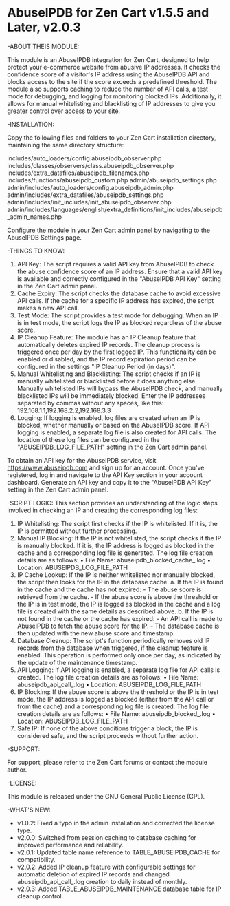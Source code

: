 # AbuseIPDB for Zen Cart v1.5.5 and Later, v2.0.3

-ABOUT THEIS MODULE:

This module is an AbuseIPDB integration for Zen Cart, designed to help protect your e-commerce website from abusive IP addresses. It checks the confidence score of a visitor's IP address using the AbuseIPDB API and blocks access to the site if the score exceeds a predefined threshold. The module also supports caching to reduce the number of API calls, a test mode for debugging, and logging for monitoring blocked IPs. Additionally, it allows for manual whitelisting and blacklisting of IP addresses to give you greater control over access to your site.

-INSTALLATION:

Copy the following files and folders to your Zen Cart installation directory, maintaining the same directory structure:

includes/auto_loaders/config.abuseipdb_observer.php
includes/classes/observers/class.abuseipdb_observer.php
includes/extra_datafiles/abuseipdb_filenames.php
includes/functions/abuseipdb_custom.php
admin/abuseipdb_settings.php
admin/includes/auto_loaders/config.abuseipdb_admin.php
admin/includes/extra_datafiles/abuseipdb_settings.php
admin/includes/init_includes/init_abuseipdb_observer.php
admin/includes/languages/english/extra_definitions/init_includes/abuseipdb_admin_names.php

Configure the module in your Zen Cart admin panel by navigating to the AbuseIPDB Settings page.

-THINGS TO KNOW:

1.	API Key: The script requires a valid API key from AbuseIPDB to check the abuse confidence score of an IP address. Ensure that a valid API key is available and correctly configured in the "AbuseIPDB API Key" setting in the Zen Cart admin panel.
2.	Cache Expiry: The script checks the database cache to avoid excessive API calls. If the cache for a specific IP address has expired, the script makes a new API call.
3.	Test Mode: The script provides a test mode for debugging. When an IP is in test mode, the script logs the IP as blocked regardless of the abuse score.
4.	IP Cleanup Feature: The module has an IP Cleanup feature that automatically deletes expired IP records. The cleanup process is triggered once per day by the first logged IP. This functionality can be enabled or disabled, and the IP record expiration period can be configured in the settings "IP Cleanup Period (in days)".
5.	Manual Whitelisting and Blacklisting: The script checks if an IP is manually whitelisted or blacklisted before it does anything else. Manually whitelisted IPs will bypass the AbuseIPDB check, and manually blacklisted IPs will be immediately blocked. Enter the IP addresses separated by commas without any spaces, like this: 192.168.1.1,192.168.2.2,192.168.3.3
6.	Logging: If logging is enabled, log files are created when an IP is blocked, whether manually or based on the AbuseIPDB score. If API logging is enabled, a separate log file is also created for API calls. The location of these log files can be configured in the "ABUSEIPDB_LOG_FILE_PATH" setting in the Zen Cart admin panel.

To obtain an API key for the AbuseIPDB service, visit https://www.abuseipdb.com and sign up for an account. Once you've registered, log in and navigate to the API Key section in your account dashboard. Generate an API key and copy it to the "AbuseIPDB API Key" setting in the Zen Cart admin panel.

-SCRIPT LOGIC:
This section provides an understanding of the logic steps involved in checking an IP and creating the corresponding log files:

1.	IP Whitelisting: The script first checks if the IP is whitelisted. If it is, the IP is permitted without further processing.
2.	Manual IP Blocking: If the IP is not whitelisted, the script checks if the IP is manually blocked. If it is, the IP address is logged as blocked in the cache and a corresponding log file is generated. The log file creation details are as follows:
•	File Name: abuseipdb_blocked_cache_<date>.log
•	Location: ABUSEIPDB_LOG_FILE_PATH
3.	IP Cache Lookup: If the IP is neither whitelisted nor manually blocked, the script then looks for the IP in the database cache.
a. If the IP is found in the cache and the cache has not expired: - The abuse score is retrieved from the cache. - If the abuse score is above the threshold or the IP is in test mode, the IP is logged as blocked in the cache and a log file is created with the same details as described above.
b. If the IP is not found in the cache or the cache has expired: - An API call is made to AbuseIPDB to fetch the abuse score for the IP. - The database cache is then updated with the new abuse score and timestamp.
4.  Database Cleanup: The script's function periodically removes old IP records from the database when triggered, if the cleanup feature is enabled. This operation is performed only once per day, as indicated by the update of the maintenance timestamp.
5.	API Logging: If API logging is enabled, a separate log file for API calls is created. The log file creation details are as follows:
•	File Name: abuseipdb_api_call_<date>.log
•	Location: ABUSEIPDB_LOG_FILE_PATH
6.	IP Blocking: If the abuse score is above the threshold or the IP is in test mode, the IP address is logged as blocked (either from the API call or from the cache) and a corresponding log file is created. The log file creation details are as follows:
•	File Name: abuseipdb_blocked_<date>.log
•	Location: ABUSEIPDB_LOG_FILE_PATH
7.	Safe IP: If none of the above conditions trigger a block, the IP is considered safe, and the script proceeds without further action.

-SUPPORT:

For support, please refer to the Zen Cart forums or contact the module author.

-LICENSE:

This module is released under the GNU General Public License (GPL).

-WHAT'S NEW:

- v1.0.2: Fixed a typo in the admin installation and corrected the license type.
- v2.0.0: Switched from session caching to database caching for improved performance and reliability.
- v2.0.1: Updated table name reference to TABLE_ABUSEIPDB_CACHE for compatibility.
- v2.0.2: Added IP cleanup feature with configurable settings for automatic deletion of expired IP records and changed abuseipdb_api_call_<date>.log creation to daily instead of monthly.
- v2.0.3: Added TABLE_ABUSEIPDB_MAINTENANCE database table for IP cleanup control.